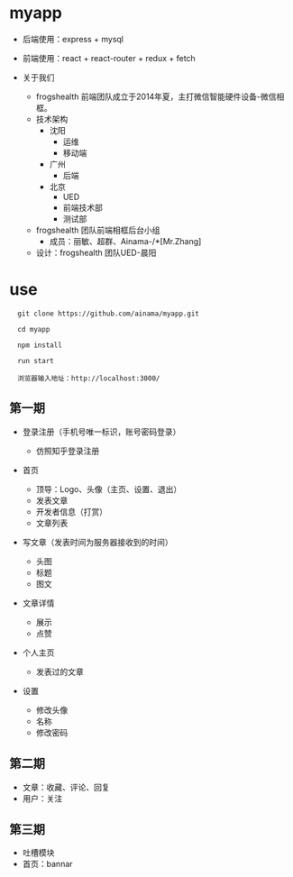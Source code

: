 # myapp


  * 后端使用：express + mysql
  * 前端使用：react + react-router + redux + fetch

  * 关于我们
    * frogshealth 前端团队成立于2014年夏，主打微信智能硬件设备-微信相框。
    * 技术架构
      * 沈阳
        * 运维
        * 移动端
      * 广州
        * 后端
      * 北京
        * UED
        * 前端技术部
        * 测试部
    * frogshealth 团队前端相框后台小组
      * 成员：丽敏、超群、Ainama-/*[Mr.Zhang]
    * 设计：frogshealth 团队UED-晨阳


# use

```
  git clone https://github.com/ainama/myapp.git

  cd myapp

  npm install

  run start

  浏览器输入地址：http://localhost:3000/
```


## 第一期
  * 登录注册（手机号唯一标识，账号密码登录）
    * 仿照知乎登录注册

  * 首页
    * 顶导：Logo、头像（主页、设置、退出）
    * 发表文章
    * 开发者信息（打赏）
    * 文章列表

  * 写文章（发表时间为服务器接收到的时间）
    * 头图
    * 标题
    * 图文

  * 文章详情
    * 展示
    * 点赞

  * 个人主页
    * 发表过的文章

  * 设置
    * 修改头像
    * 名称
    * 修改密码

## 第二期
  * 文章：收藏、评论、回复
  * 用户：关注

## 第三期
  * 吐槽模块
  * 首页：bannar
